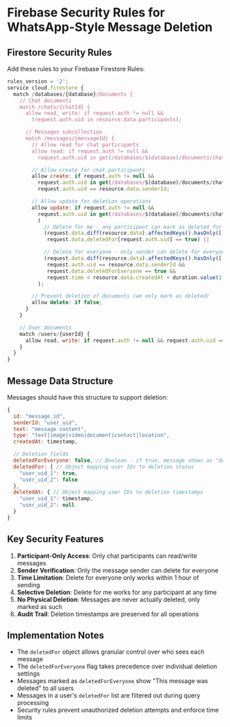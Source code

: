 # Firebase Security Rules for WhatsApp-Style Message Deletion

## Firestore Security Rules

Add these rules to your Firebase Firestore Rules:

```javascript
rules_version = '2';
service cloud.firestore {
  match /databases/{database}/documents {
    // Chat documents
    match /chats/{chatId} {
      allow read, write: if request.auth != null &&
        (request.auth.uid in resource.data.participants);

      // Messages subcollection
      match /messages/{messageId} {
        // Allow read for chat participants
        allow read: if request.auth != null &&
          request.auth.uid in get(/databases/$(database)/documents/chats/$(chatId)).data.participants;

        // Allow create for chat participants
        allow create: if request.auth != null &&
          request.auth.uid in get(/databases/$(database)/documents/chats/$(chatId)).data.participants &&
          request.auth.uid == resource.data.senderId;

        // Allow update for deletion operations
        allow update: if request.auth != null &&
          request.auth.uid in get(/databases/$(database)/documents/chats/$(chatId)).data.participants &&
          (
            // Delete for me - any participant can mark as deleted for themselves
            (request.data.diff(resource.data).affectedKeys().hasOnly(['deletedFor', 'deletedAt']) &&
             request.data.deletedFor[request.auth.uid] == true) ||

            // Delete for everyone - only sender can delete for everyone within 1 hour
            (request.data.diff(resource.data).affectedKeys().hasOnly(['deletedForEveryone', 'deletedAt']) &&
             request.auth.uid == resource.data.senderId &&
             request.data.deletedForEveryone == true &&
             request.time < resource.data.createdAt + duration.value(1, 'h'))
          );

        // Prevent deletion of documents (we only mark as deleted)
        allow delete: if false;
      }
    }

    // User documents
    match /users/{userId} {
      allow read, write: if request.auth != null && request.auth.uid == userId;
    }
  }
}
```

## Message Data Structure

Messages should have this structure to support deletion:

```javascript
{
  id: "message_id",
  senderId: "user_uid",
  text: "message content",
  type: "text|image|video|document|contact|location",
  createdAt: timestamp,

  // Deletion fields
  deletedForEveryone: false, // Boolean - if true, message shows as "deleted" for all users
  deletedFor: { // Object mapping user IDs to deletion status
    "user_uid_1": true,
    "user_uid_2": false
  },
  deletedAt: { // Object mapping user IDs to deletion timestamps
    "user_uid_1": timestamp,
    "user_uid_2": null
  }
}
```

## Key Security Features

1. **Participant-Only Access**: Only chat participants can read/write messages
2. **Sender Verification**: Only the message sender can delete for everyone
3. **Time Limitation**: Delete for everyone only works within 1 hour of sending
4. **Selective Deletion**: Delete for me works for any participant at any time
5. **No Physical Deletion**: Messages are never actually deleted, only marked as such
6. **Audit Trail**: Deletion timestamps are preserved for all operations

## Implementation Notes

- The `deletedFor` object allows granular control over who sees each message
- The `deletedForEveryone` flag takes precedence over individual deletion settings
- Messages marked as `deletedForEveryone` show "This message was deleted" to all users
- Messages in a user's `deletedFor` list are filtered out during query processing
- Security rules prevent unauthorized deletion attempts and enforce time limits
